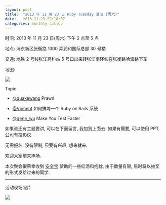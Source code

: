 ```yaml
---
layout: post
title:  "2013 年 11 月 23 日 Ruby Tuesday 活动 (周六)"
date:   2013-11-23 22:18:07
categories: monthly callup
---
```


时间: 2013 年 11 月 23 日(周六) 下午 2 点至 5 点

地点: 浦东新区张衡路 1000 弄润和国际总部 30 号楼

交通: 地铁 2 号线张江高科站 5 号口出来转张江南环线在张衡路哈雷路下车

地图:

![](http://shruby.u.qiniudn.com/2013-11-23-2.jpg?imageView/0/w/700)

Topic

  - [@quakewang](http://ruby-china.org/quakewang) Prawn

  - [@Vincent](http://ruby-china.org/vincent) 如何搞垮一个 Ruby on Rails 系统

  - [@gene_wu](http://ruby-china.org/gene_wu) Make You Test Faster


如果谁还有主题要讲, 可以在下面留言, 我加到上面去. 如果有需要, 可以使用 PPT, 公司有投影仪. 

无需报名, 没有限制, 只要有兴趣, 想来就来.

欢迎大家前来捧场.

本次聚会很荣幸收到 [安全宝](http://anquanbao.com/) 赞助的一些红酒和抱枕, 由于数量有限, 届时将以抽奖的形式发给过来的同学.

---

活动现场照片

![](http://shruby.u.qiniudn.com/2013-11-23-1.jpg?imageView/0/w/700)



